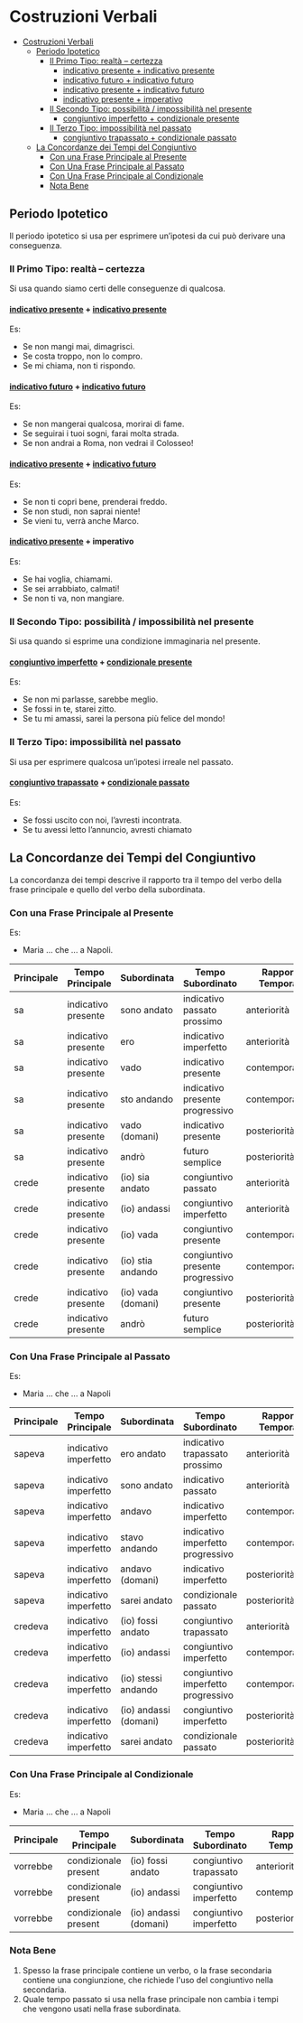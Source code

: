 # Costruzioni Verbali

- [Costruzioni Verbali](#costruzioni-verbali)
  - [Periodo Ipotetico](#periodo-ipotetico)
    - [Il Primo Tipo: realtà – certezza](#il-primo-tipo-realtà--certezza)
      - [indicativo presente + indicativo presente](#indicativo-presente--indicativo-presente)
      - [indicativo futuro + indicativo futuro](#indicativo-futuro--indicativo-futuro)
      - [indicativo presente +  indicativo futuro](#indicativo-presente---indicativo-futuro)
      - [indicativo presente + imperativo](#indicativo-presente--imperativo)
    - [Il Secondo Tipo: possibilità / impossibilità nel presente](#il-secondo-tipo-possibilità--impossibilità-nel-presente)
      - [congiuntivo imperfetto + condizionale presente](#congiuntivo-imperfetto--condizionale-presente)
    - [Il Terzo Tipo: impossibilità nel passato](#il-terzo-tipo-impossibilità-nel-passato)
      - [congiuntivo trapassato + condizionale passato](#congiuntivo-trapassato--condizionale-passato)
  - [La Concordanze dei Tempi del Congiuntivo](#la-concordanze-dei-tempi-del-congiuntivo)
    - [Con una Frase Principale al Presente](#con-una-frase-principale-al-presente)
    - [Con Una Frase Principale al Passato](#con-una-frase-principale-al-passato)
    - [Con Una Frase Principale al Condizionale](#con-una-frase-principale-al-condizionale)
    - [Nota Bene](#nota-bene)


## Periodo Ipotetico

Il periodo ipotetico si usa per esprimere un’ipotesi da cui può derivare una conseguenza.

### Il Primo Tipo: realtà – certezza

Si usa quando siamo certi delle conseguenze di qualcosa.

#### [indicativo presente](tenses-overview.md#indicativo-presente) + [indicativo presente](tenses-overview.md#indicativo-presente)

Es:
- Se non mangi mai, dimagrisci.
- Se costa troppo, non lo compro.
- Se mi chiama, non ti rispondo.


#### [indicativo futuro](tenses-overview.md#indicativo-futuro-semplice) + [indicativo futuro](tenses-overview.md#indicativo-futuro-semplice)

Es:
- Se non mangerai qualcosa, morirai di fame.
- Se seguirai i tuoi sogni, farai molta strada.
- Se non andrai a Roma, non vedrai il Colosseo!

#### [indicativo presente](tenses-overview.md#indicativo-presente) +  [indicativo futuro](tenses-overview.md#indicativo-futuro-semplice)

Es:
- Se non ti copri bene, prenderai freddo.
- Se non studi, non saprai niente!
- Se vieni tu, verrà anche Marco.

#### [indicativo presente](tenses-overview.md#indicativo-presente) + imperativo

Es:
- Se hai voglia, chiamami.
- Se sei arrabbiato, calmati!
- Se non ti va, non mangiare.

### Il Secondo Tipo: possibilità / impossibilità nel presente

Si usa quando si esprime una condizione immaginaria nel presente.

#### [congiuntivo imperfetto](tenses-overview.md#congiuntivo-imperfetto) + [condizionale presente](tenses-overview.md#condizionale-presente)

Es:
- Se non mi parlasse, sarebbe meglio.
- Se fossi in te, starei zitto.
- Se tu mi amassi, sarei la persona più felice del mondo!

### Il Terzo Tipo: impossibilità nel passato

Si usa per esprimere qualcosa un’ipotesi irreale nel passato.

#### [congiuntivo trapassato](tenses-overview.md#congiuntivo-passato) + [condizionale passato](tenses-overview.md#condizionale-passato)

Es:
- Se fossi uscito con noi, l’avresti incontrata.
- Se tu avessi letto l’annuncio, avresti chiamato

## La Concordanze dei Tempi del Congiuntivo

La concordanza dei tempi descrive il rapporto tra il tempo del verbo della frase principale e quello del verbo della subordinata.

### Con una Frase Principale al Presente 

Es:
- Maria ... che ... a Napoli.

| Principale | Tempo Principale    | Subordinata        | Tempo Subordinato                | Rapporto Temporale |
| ---------- | ------------------- | ------------------ | -------------------------------- | ------------------ |
| sa         | indicativo presente | sono andato        | indicativo passato prossimo      | anteriorità        |
| sa         | indicativo presente | ero                | indicativo imperfetto            | anteriorità        |
| sa         | indicativo presente | vado               | indicativo presente              | contemporaneità    |
| sa         | indicativo presente | sto andando        | indicativo presente progressivo  | contemporaneità    |
| sa         | indicativo presente | vado (domani)      | indicativo presente              | posteriorità       |
| sa         | indicativo presente | andrò              | futuro semplice                  | posteriorità       |
| crede      | indicativo presente | (io) sia andato    | congiuntivo passato              | anteriorità        |
| crede      | indicativo presente | (io) andassi       | congiuntivo imperfetto           | anteriorità        |
| crede      | indicativo presente | (io) vada          | congiuntivo presente             | contemporaneità    |
| crede      | indicativo presente | (io) stia andando  | congiuntivo presente progressivo | contemporaneità    |
| crede      | indicativo presente | (io) vada (domani) | congiuntivo presente             | posteriorità       |
| crede      | indicativo presente | andrò              | futuro semplice                  | posteriorità       |

### Con Una Frase Principale al Passato

Es:
- Maria ... che ... a Napoli
  
| Principale | Tempo Principale      | Subordinata           | Tempo Subordinato                  | Rapporto Temporale |
| ---------- | --------------------- | --------------------- | ---------------------------------- | ------------------ |
| sapeva     | indicativo imperfetto | ero andato            | indicativo trapassato prossimo     | anteriorità        |
| sapeva     | indicativo imperfetto | sono andato           | indicativo passato                 | anteriorità        |
| sapeva     | indicativo imperfetto | andavo                | indicativo imperfetto              | contemporaneità    |
| sapeva     | indicativo imperfetto | stavo andando         | indicativo imperfetto progressivo  | contemporaneità    |
| sapeva     | indicativo imperfetto | andavo (domani)       | indicativo imperfetto              | posteriorità       |
| sapeva     | indicativo imperfetto | sarei andato          | condizionale passato               | posteriorità       |
| credeva    | indicativo imperfetto | (io) fossi andato     | congiuntivo trapassato             | anteriorità        |
| credeva    | indicativo imperfetto | (io) andassi          | congiuntivo imperfetto             | contemporaneità    |
| credeva    | indicativo imperfetto | (io) stessi andando   | congiuntivo imperfetto progressivo | contemporaneità    |
| credeva    | indicativo imperfetto | (io) andassi (domani) | congiuntivo imperfetto             | posteriorità       |
| credeva    | indicativo imperfetto | sarei andato          | condizionale passato               | posteriorità       |

### Con Una Frase Principale al Condizionale

Es:
- Maria ... che ... a Napoli
  
| Principale | Tempo Principale     | Subordinata  | Tempo Subordinato      | Rapporto Temporale |
| ---------- | -------------------- | ------------ | ---------------------- | ------------------ |
| vorrebbe   | condizionale present | (io) fossi andato     | congiuntivo trapassato             | anteriorità     |
| vorrebbe   | condizionale present | (io) andassi | congiuntivo imperfetto | contemporaneità    |
| vorrebbe   | condizionale present | (io) andassi (domani) | congiuntivo imperfetto | posteriorità    |

### Nota Bene

1. Spesso la frase principale contiene un verbo, o la frase secondaria contiene una congiunzione, che richiede l'uso del congiuntivo nella secondaria.
2. Quale tempo passato si usa nella frase principale non cambia i tempi che vengono usati nella frase subordinata.